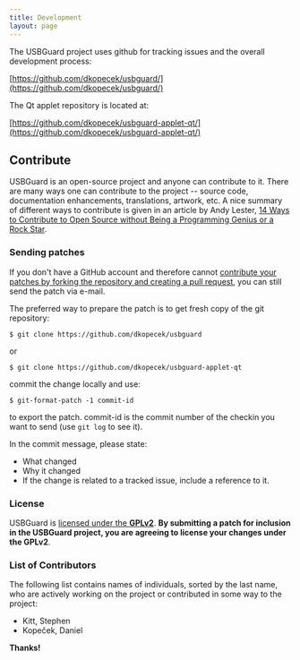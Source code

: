 ```yaml
---
title: Development
layout: page
---
```


The USBGuard project uses github for tracking issues and the overall development process:

[https://github.com/dkopecek/usbguard/](https://github.com/dkopecek/usbguard/)

The Qt applet repository is located at:

[https://github.com/dkopecek/usbguard-applet-qt/](https://github.com/dkopecek/usbguard-applet-qt/)

## Contribute

USBGuard is an open-source project and anyone can contribute to it. There are many ways one can contribute to the project -- source code, documentation enhancements, translations, artwork, etc. A nice summary of different ways to contribute is given in an article by Andy Lester, [14 Ways to Contribute to Open Source without Being a Programming Genius or a Rock Star](http://blog.smartbear.com/programming/14-ways-to-contribute-to-open-source-without-being-a-programming-genius-or-a-rock-star/).

### Sending patches

If you don't have a GitHub account and therefore cannot [contribute your patches by forking the repository and creating a pull request](https://help.github.com/articles/using-pull-requests/), you can still send the patch via e-mail.

The preferred way to prepare the patch is to get fresh copy of the git repository:

    $ git clone https://github.com/dkopecek/usbguard

or

    $ git clone https://github.com/dkopecek/usbguard-applet-qt

commit the change locally and use:

    $ git-format-patch -1 commit-id

to export the patch. commit-id is the commit number of the checkin you want to send (use `git log` to see it).

In the commit message, please state:

 * What changed
 * Why it changed
 * If the change is related to a tracked issue, include a reference to it.

### License

USBGuard is [licensed under the **GPLv2**](/usbguard/license). **By submitting a patch for inclusion in the USBGuard project, you are agreeing to license your changes under the GPLv2**.

### List of Contributors

The following list contains names of individuals, sorted by the last name, who are actively working on the project or contributed in some way to the project:

 * Kitt, Stephen
 * Kopeček, Daniel

**Thanks!**

